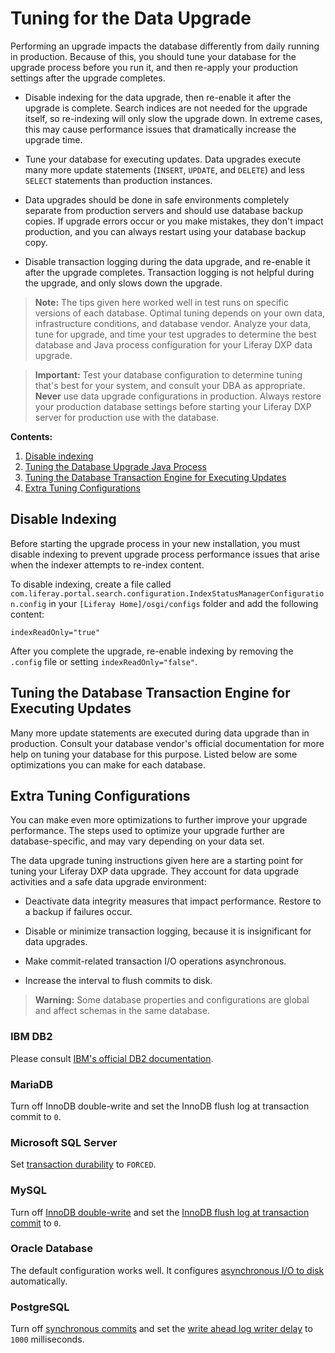 # Tuning for the Data Upgrade

Performing an upgrade impacts the database differently from daily running in production. Because of this, you should tune your database for the upgrade process before you run it, and then re-apply your production settings after the upgrade completes.
<!-- there's a lot of information for each step in this intro that maybe can be moved to be part of the headers below? -->
* Disable indexing for the data upgrade, then re-enable it after the upgrade is complete. Search indices are not needed for the upgrade itself, so re-indexing will only slow the upgrade down. In extreme cases, this may cause performance issues that dramatically increase the upgrade time.

* Tune your database for executing updates. Data upgrades execute many more update statements (`INSERT`, `UPDATE`, and `DELETE`) and less `SELECT` statements than production instances.

* Data upgrades should be done in safe environments completely separate from production servers and should use database backup copies. If upgrade errors occur or you make mistakes, they don't impact production, and you can always restart using your database backup copy.

* Disable transaction logging during the data upgrade, and re-enable it after the upgrade completes. Transaction logging is not helpful during the upgrade, and only slows down the upgrade.

> **Note:** The tips given here worked well in test runs on specific versions of each database. Optimal tuning depends on your own data, infrastructure conditions, and database vendor. Analyze your data, tune for upgrade, and time your test upgrades to determine the best database and Java process configuration for your Liferay DXP data upgrade.

> **Important:** Test your database configuration to determine tuning that's best for your system, and consult your DBA as appropriate. **Never** use data upgrade configurations in production. Always restore your production database settings before starting your Liferay DXP server for production use with the database.

**Contents:**

1. [Disable indexing](#disable-indexing)
1. [Tuning the Database Upgrade Java Process](#tuning-the-database-upgrade-java-process)
1. [Tuning the Database Transaction Engine for Executing Updates](#tuning-the-database-transaction-engine-for-executing-updates)
1. [Extra Tuning Configurations](#extra-tuning-configurations)

## Disable Indexing

Before starting the upgrade process in your new installation, you must disable indexing to prevent upgrade process performance issues that arise when the indexer attempts to re-index content.

To disable indexing, create a file called `com.liferay.portal.search.configuration.IndexStatusManagerConfiguration.config` in your `[Liferay Home]/osgi/configs` folder and add the following content: 

```properties
indexReadOnly="true"
```

After you complete the upgrade, re-enable indexing by removing the `.config` file or setting `indexReadOnly="false"`.

## Tuning the Database Transaction Engine for Executing Updates

Many more update statements are executed during data upgrade than in production. Consult your database vendor's official documentation for more help on tuning your database for this purpose. Listed below are some optimizations you can make for each database.

## Extra Tuning Configurations

You can make even more optimizations to further improve your upgrade performance. The steps used to optimize your upgrade further are database-specific, and may vary depending on your data set.

The data upgrade tuning instructions given here are a starting point for tuning your Liferay DXP data upgrade. They account for data upgrade activities and a safe data upgrade environment:

* Deactivate data integrity measures that impact performance. Restore to a backup if failures occur.

* Disable or minimize transaction logging, because it is insignificant for data upgrades.

* Make commit-related transaction I/O operations asynchronous.

* Increase the interval to flush commits to disk.

> **Warning:** Some database properties and configurations are global and affect schemas in the same database.

### IBM DB2

Please consult [IBM's official DB2 documentation](https://www.ibm.com/support/pages/db2-database-product-documentation-4). 

### MariaDB

Turn off InnoDB double-write and set the InnoDB flush log at transaction commit to `0`.

### Microsoft SQL Server

Set [transaction durability](https://docs.microsoft.com/en-us/sql/relational-databases/logs/control-transaction-durability) to `FORCED`.

### MySQL

Turn off [InnoDB double-write](https://dev.mysql.com/doc/refman/5.7/en/innodb-parameters.html#sysvar_innodb_doublewrite) and set the [InnoDB flush log at transaction commit](https://dev.mysql.com/doc/refman/5.7/en/innodb-parameters.html#sysvar_innodb_flush_log_at_trx_commit) to `0`.

### Oracle Database

The default configuration works well. It configures [asynchronous I/O to disk](https://docs.oracle.com/database/121/REFRN/GUID-FD8D1BD2-0F85-4844-ABE7-57B4F77D1608.htm#REFRN10048) automatically.

### PostgreSQL

Turn off [synchronous commits](https://www.postgresql.org/docs/10/wal-async-commit.html) and set the [write ahead log writer delay](https://www.postgresql.org/docs/10/wal-async-commit.html) to `1000` milliseconds.

<!-- next steps, additional information, related information -->
